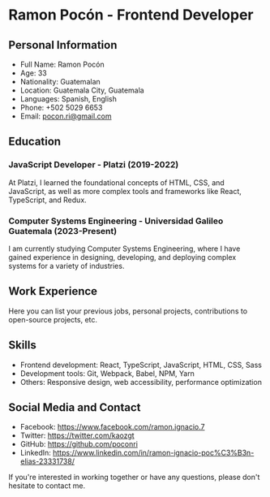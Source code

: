 # Ramon Pocón - Frontend Developer

## Personal Information
- Full Name: Ramon Pocón
- Age: 33
- Nationality: Guatemalan
- Location: Guatemala City, Guatemala
- Languages: Spanish, English
- Phone: +502 5029 6653
- Email: pocon.ri@gmail.com

## Education
### JavaScript Developer - Platzi (2019-2022)
At Platzi, I learned the foundational concepts of HTML, CSS, and JavaScript, as well as more complex tools and frameworks like React, TypeScript, and Redux.

### Computer Systems Engineering - Universidad Galileo Guatemala (2023-Present)
I am currently studying Computer Systems Engineering, where I have gained experience in designing, developing, and deploying complex systems for a variety of industries.

## Work Experience
Here you can list your previous jobs, personal projects, contributions to open-source projects, etc.

## Skills
- Frontend development: React, TypeScript, JavaScript, HTML, CSS, Sass
- Development tools: Git, Webpack, Babel, NPM, Yarn
- Others: Responsive design, web accessibility, performance optimization

## Social Media and Contact
- Facebook: https://www.facebook.com/ramon.ignacio.7
- Twitter: https://twitter.com/kaozgt
- GitHub: https://github.com/poconri
- LinkedIn: https://www.linkedin.com/in/ramon-ignacio-poc%C3%B3n-elias-23331738/

If you're interested in working together or have any questions, please don't hesitate to contact me.
